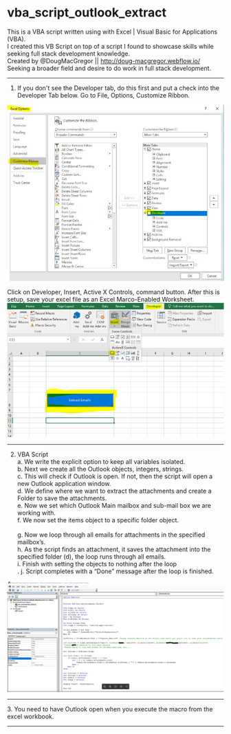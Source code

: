 # vba_script_outlook_extract
This is a VBA script written using with Excel | Visual Basic for Applications (VBA).<br>
I created this VB Script on top of a script I found to showcase skills while seeking full stack development knowledge.<br>
Created by @DougMacGregor || http://doug-macgregor.webflow.io/<br>
Seeking a broader field and desire to do work in full stack development.

<hr>

1.	If you don't see the Developer tab, do this first and put a check into the Developer Tab below. Go to File, Options, Customize Ribbon.<br>

![java-code](https://raw.githubusercontent.com/SEDoug/vba_script_outlook_extract/master/img/excel_developer_options.JPG)<br>

Click on Developer, Insert, Active X Controls, command button. After this is setup, save your excel file as an Excel Marco-Enabled Worksheet.
![java-code](https://raw.githubusercontent.com/SEDoug/vba_script_outlook_extract/master/img/excel_developer_activeX.PNG)<hr>

2.	VBA Script<br>
a.	We write the explicit option to keep all variables isolated.<br>
b.	Next we create all the Outlook objects, integers, strings.<br>
c.	This will check if Outlook is open. If not, then the script will open a new Outlook application window.<br>
d.	We define where we want to extract the attachments and create a Folder to save the attachments.<br>
e.	Now we set which Outlook Main mailbox and sub-mail box we are working with.<br>
f.	We now set the items object to a specific folder object.<br>  
g.	Now we loop through all emails for attachments in the specified mailbox’s.<br>
h.	As the script finds an attachment, it saves the attachment into the specified folder (d), the loop runs through all emails.<br>
i.	Finish with setting the objects to nothing after the loop<br>.
j.	Script completes with a “Done” message after the loop is finished.<br>

![java-code](https://raw.githubusercontent.com/SEDoug/vba_script_outlook_extract/master/img/vba_script_02.PNG)<hr>
3. You need to have Outlook open when you execute the macro from the excel workbook.
<hr>

